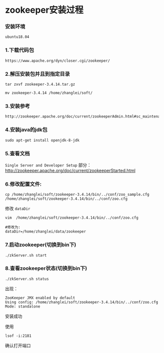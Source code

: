 # zookeeper安装过程

### 安装环境

	ubuntu18.04

### 1.下载代码包

	https://www.apache.org/dyn/closer.cgi/zookeeper/

### 2.解压安装包并且到指定目录

```shell
tar zxvf zookeeper-3.4.14.tar.gz 

mv zookeeper-3.4.14 /home/zhanglei/soft/
```

### 3.安装参考

	http://zookeeper.apache.org/doc/current/zookeeperAdmin.html#sc_maintenance

### 4.安装java的jdk包

```shell
sudo apt-get install openjdk-8-jdk
```

### 5.查看文档 

`Single Server and Developer Setup` 部分：http://zookeeper.apache.org/doc/current/zookeeperStarted.html

### 6.修改配置文件:

```shell
cp /home/zhanglei/soft/zookeeper-3.4.14/bin/../conf/zoo_sample.cfg  /home/zhanglei/soft/zookeeper-3.4.14/bin/../conf/zoo.cfg
```

修改 `dataDir`

```shell
vim  /home/zhanglei/soft/zookeeper-3.4.14/bin/../conf/zoo.cfg
 	
#修改为:
dataDir=/home/zhanglei/data/zookeeper
```

### 7.启动zookeeper(切换到bin下)

```shell
./zkServer.sh start
```

### 8.查看zookeeper状态(切换到bin下)

```shell
./zkServer.sh status
```

出现：

```
ZooKeeper JMX enabled by default
Using config: /home/zhanglei/soft/zookeeper-3.4.14/bin/../conf/zoo.cfg
Mode: standalone
```
安装成功

使用

```shell
lsof -i:2181
```

确认打开端口
